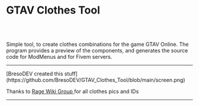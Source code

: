 
<h1>GTAV Clothes Tool</h1><br >
<br >

<p>Simple tool, to create clothes combinations for the game GTAV Online.
The program provides a preview of the components, and generates the source code for ModMenus and for Fivem servers.</p>

<hr />
[BresoDEV created this stuff](https://github.com/BresoDEV/GTAV_Clothes_Tool/blob/main/screen.png)
 

<p>Thanks to <a href=https://wiki.rage.mp/index.php?title=Clothes"> Rage Wiki Group </a> for all clothes pics and IDs</p>

<hr />

